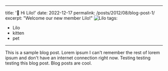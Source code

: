  ---
title: '👋 Hi Lilo!'
date: 2022-12-17
permalink: /posts/2012/08/blog-post-1/
excerpt: "Welcome our new member Lilo!"
<img alt="Lilo" src="/images/Lilo.gif">
tags:
  - Lilo
  - kitten
  - pet
---

This is a sample blog post. Lorem ipsum I can't remember the rest of lorem ipsum and don't have an internet connection right now. Testing testing testing this blog post. Blog posts are cool.

<!-- 
Headings are cool
======

You can have many headings
======

Aren't headings cool?
------
-->
